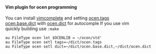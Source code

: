 #### Vim plugin for ocen programming

You can install [vimcomplete](https://github.com/girishji/vimcomplete) and setting [ocen.tags](https://github.com/Angluca/AcVim/blob/master/vimfiles/dict/ocen.tags)  
[ocen.base.dict](https://github.com/Angluca/AcVim/blob/master/vimfiles/dict/ocen.base.dict) with [ocen.dict](https://github.com/Angluca/AcVim/blob/master/vimfiles/dict/ocen.dict) for autocomple If you use vim  
quickly building use ```:make```
```vim
au FileType ocen let $OCENLIB = ~/ocen/std'
au FileType ocen setl tags=~/dict/ocen.tags
au FileType ocen setl dict=~/dict/ocen.base.dict,~/dict/ocen.dict
```
